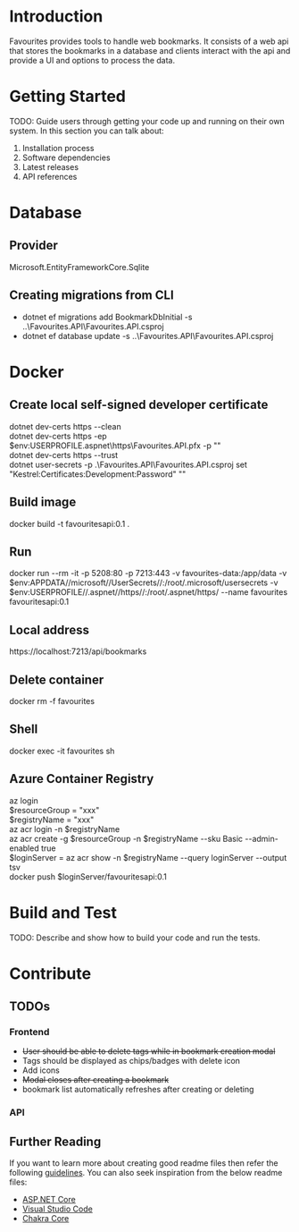 # Introduction 
Favourites provides tools to handle web bookmarks. It consists of a web api that stores the bookmarks in a database and clients interact with the api and provide a UI and options to process the data. 

# Getting Started
TODO: Guide users through getting your code up and running on their own system. In this section you can talk about:
1.	Installation process
2.	Software dependencies
3.	Latest releases
4.	API references

# Database
## Provider
Microsoft.EntityFrameworkCore.Sqlite
## Creating migrations from CLI
* dotnet ef migrations add BookmarkDbInitial -s ..\Favourites.API\Favourites.API.csproj
* dotnet ef database update -s ..\Favourites.API\Favourites.API.csproj
# Docker
## Create local self-signed developer certificate
dotnet dev-certs https --clean\
dotnet dev-certs https -ep $env:USERPROFILE\.aspnet\https\Favourites.API.pfx -p "<Password>"\
dotnet dev-certs https --trust\
dotnet user-secrets -p .\Favourites.API\Favourites.API.csproj set "Kestrel:Certificates:Development:Password" "<Password>"
## Build image
docker build -t favouritesapi:0.1 .
## Run 
docker run --rm -it -p 5208:80 -p 7213:443 -v favourites-data:/app/data -v $env:APPDATA//microsoft//UserSecrets//:/root/.microsoft/usersecrets -v $env:USERPROFILE//.aspnet//https//:/root/.aspnet/https/ --name favourites favouritesapi:0.1
## Local address
https://localhost:7213/api/bookmarks
## Delete container
docker rm -f favourites
## Shell
docker exec -it favourites sh
## Azure Container Registry
az login\
$resourceGroup = "xxx"\
$registryName = "xxx"\
az acr login -n $registryName\
az acr create -g $resourceGroup -n $registryName --sku Basic --admin-enabled true\
$loginServer = az acr show -n $registryName --query loginServer --output tsv\
docker push $loginServer/favouritesapi:0.1
# Build and Test
TODO: Describe and show how to build your code and run the tests. 

# Contribute
## TODOs
### Frontend
* ~~User should be able to delete tags while in bookmark creation modal~~
* Tags should be displayed as chips/badges with delete icon
* Add icons
* ~~Modal closes after creating a bookmark~~
* bookmark list automatically refreshes after creating or deleting
### API
## Further Reading
If you want to learn more about creating good readme files then refer the following [guidelines](https://docs.microsoft.com/en-us/azure/devops/repos/git/create-a-readme?view=azure-devops). You can also seek inspiration from the below readme files:
- [ASP.NET Core](https://github.com/aspnet/Home)
- [Visual Studio Code](https://github.com/Microsoft/vscode)
- [Chakra Core](https://github.com/Microsoft/ChakraCore)

